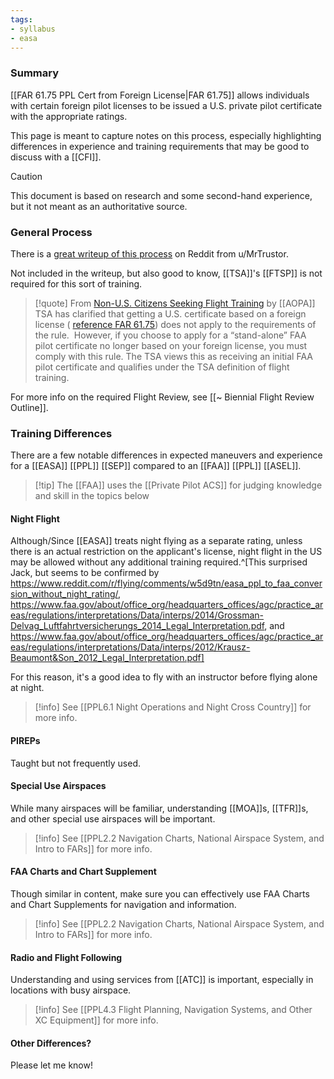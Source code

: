 ```yaml
---
tags:
- syllabus
- easa
---
```

### Summary
[[FAR 61.75 PPL Cert from Foreign License|FAR 61.75]] allows individuals with certain foreign pilot licenses to be issued a U.S. private pilot certificate with the appropriate ratings.

This page is meant to capture notes on this process, especially highlighting differences in experience and training requirements that may be good to discuss with a [[CFI]].

> [!caution] 
> This document is based on research and some second-hand experience, but it not meant as an authoritative source.

### General Process
There is a [great writeup of this process](https://www.reddit.com/r/flying/comments/xcp8pr/my_experience_getting_my_faa_ppl_based_on_my/) on Reddit from u/MrTrustor.

Not included in the writeup, but also good to know, [[TSA]]'s [[FTSP]] is not required for this sort of training.

> [!quote] From [Non-U.S. Citizens Seeking Flight Training](https://www.aopa.org/advocacy/pilots/alien-flight-training-program/aliens-and-non-us-citizens-seeking-flight-training) by [[AOPA]]
> TSA has clarified that getting a U.S. certificate based on a foreign license ( [reference FAR 61.75](https://www.ecfr.gov/current/title-14/chapter-I/subchapter-D/part-61/subpart-B/section-61.75)) does not apply to the requirements of the rule.  However, if you choose to apply for a “stand-alone” FAA pilot certificate no longer based on your foreign license, you must comply with this rule. The TSA views this as receiving an initial FAA pilot certificate and qualifies under the TSA definition of flight training.

For more info on the required Flight Review, see [[~ Biennial Flight Review Outline]].

### Training Differences
There are a few notable differences in expected maneuvers and experience for a [[EASA]] [[PPL]] [[SEP]] compared to an [[FAA]] [[PPL]] [[ASEL]].

> [!tip] The [[FAA]] uses the [[Private Pilot ACS]] for judging knowledge and skill in the topics below 

#### Night Flight
Although/Since [[EASA]] treats night flying as a separate rating, unless there is an actual restriction on the applicant's license, night flight in the US may be allowed without any additional training required.^[This surprised Jack, but seems to be confirmed by https://www.reddit.com/r/flying/comments/w5d9tn/easa_ppl_to_faa_conversion_without_night_rating/, https://www.faa.gov/about/office_org/headquarters_offices/agc/practice_areas/regulations/interpretations/Data/interps/2014/Grossman-Delvag_Luftfahrtversicherungs_2014_Legal_Interpretation.pdf, and https://www.faa.gov/about/office_org/headquarters_offices/agc/practice_areas/regulations/interpretations/Data/interps/2012/Krausz-Beaumont&Son_2012_Legal_Interpretation.pdf]

For this reason, it's a good idea to fly with an instructor before flying alone at night.

> [!info] See [[PPL6.1 Night Operations and Night Cross Country]] for more info.

#### PIREPs
Taught but not frequently used.

#### Special Use Airspaces
While many airspaces will be familiar, understanding [[MOA]]s, [[TFR]]s, and other special use airspaces will be important.

> [!info] See [[PPL2.2 Navigation Charts, National Airspace System, and Intro to FARs]] for more info.

#### FAA Charts and Chart Supplement
Though similar in content, make sure you can effectively use FAA Charts and Chart Supplements for navigation and information.

> [!info] See [[PPL2.2 Navigation Charts, National Airspace System, and Intro to FARs]] for more info.

#### Radio and Flight Following
Understanding and using services from [[ATC]] is important, especially in locations with busy airspace.

> [!info] See [[PPL4.3 Flight Planning, Navigation Systems, and Other XC Equipment]] for more info.

#### Other Differences?
Please let me know!